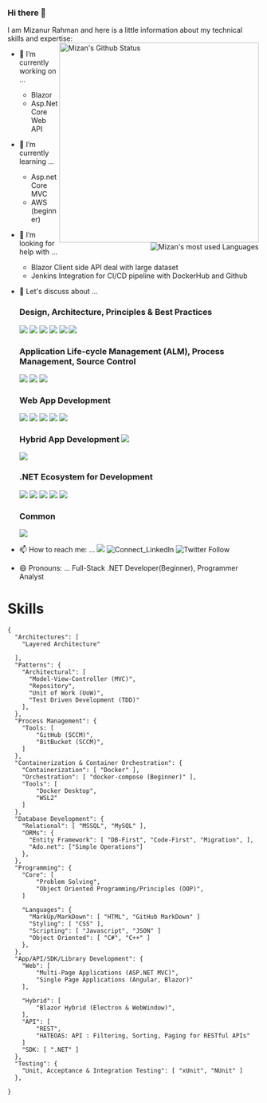 ### Hi there 👋                                                                                                                        

I am Mizanur Rahman and here is a little information about my technical skills and expertise: [<img align="right" width="400" src="https://github-readme-stats.vercel.app/api?username=mizanurrahman13&&show_icons=true&theme=tokyonight&count_private=true" alt="Mizan's Github Status"/>](https://github.com/mizanurrahman13)  

- 🔭 I’m currently working on ...
    - Blazor
    - Asp.Net Core Web API
- 🌱 I’m currently learning ...                                                       
    - Asp.net Core MVC 
    - AWS (beginner)                      [<img align="right" src="https://github-readme-stats.vercel.app/api/top-langs/?username=mizanurrahman13&layout=compact&hide=html&langs_count=7" alt="Mizan's most used Languages" />](https://github.com/mizanurrahman13)
- 🤔 I’m looking for help with ... 
    - Blazor Client side API deal with large dataset
    - Jenkins Integration for CI/CD pipeline with DockerHub and Github
- 💬 Let's discuss about ... 
  ### Design, Architecture, Principles & Best Practices                                                                                 
    ![](https://img.shields.io/badge/Containerization_and_Orchetration-Docker,_docker--compose,_swarm-blue?style=flat-square) ![](https://img.shields.io/badge/Patterns_and_Practices-Design_and_Architectural_Patterns_and_Practices-blue?style=flat-square) ![](https://img.shields.io/badge/Coding_Conventions-C%23,_JavaScript,_TypeScript-blue?style=flat-square) ![](https://img.shields.io/badge/Coupling-Loosely_vs_Tightly_Coupling-blue?style=flat-square) ![](https://img.shields.io/badge/Testing-Unit,_Integration-blue?style=flat-square) ![](https://img.shields.io/badge/OOP--blue?style=flat-square&color=white)
  ### Application Life-cycle Management (ALM), Process Management, Source Control
    ![](https://img.shields.io/badge/Git-SCCM-blue?style=flat-square&logo=git&logoColor=white) ![](https://img.shields.io/badge/GitHub-SCCM-blue?style=flat-square&logo=github)    ![](https://img.shields.io/badge/GitHub_Actions-CI%2FCD-blue?style=flat-square&logo=github-actions&logoColor=white)   
  ### Web App Development
    ![](https://img.shields.io/badge/HTML5-Markup_Language-blue?style=flat-square&logo=html5&logoColor=white) ![](https://img.shields.io/badge/CSS-StyleSheets-blue?style=flat-square&logo=css3) ![](https://img.shields.io/badge/JavaScript-Client_Side_Scripting_Language-blue?style=flat-square&logo=javascript) ![](https://img.shields.io/badge/Angular-JS_SPA_Framework-blue?style=flat-square&logo=angular) ![](https://img.shields.io/badge/Blazor-Server,_WASM,_and_PWA-blue?style=flat-square&logo=.net) 
  
  ### Hybrid App Development ![](https://img.shields.io/badge/Blazor-Hybrid_(Web_and_Mobile)-blue?style=flat&logo=.net)
  ![](https://img.shields.io/badge/Windows-Blazor_Web_(Electron_or_WebWindow)-blue?style=flat-square&logo=windows)
  ### .NET Ecosystem for Development
    ![](https://img.shields.io/badge/C%23-Programming_Language-blue?style=flat-square&logo=c-sharp) ![](https://img.shields.io/badge/NET_Core-Framework-blue?style=flat-square&logo=.net) ![](https://img.shields.io/badge/Blazor_(All_Flavors)-Programming_Model-blue?style=flat-square&logo=.net) ![](https://img.shields.io/badge/Visual_Studio-IDE-blue?style=flat-square&logo=visual-studio) ![](https://img.shields.io/badge/Visual_Studio_Code-Code_Editor-blue?style=flat-square&logo=visual-studio-code)
  ### Common 
    ![](https://img.shields.io/badge/NuGet-Package_Managers-blue?style=dlat-square&logo=nuget)
     
- 📫 How to reach me: ... ![](https://img.shields.io/badge/Email-mizan.441980%40gmail.com-blue?style=social&logo=gmail) ![Connect_LinkedIn](https://img.shields.io/badge/Connect-mizanurrahman13-blue?style=social&logo=LinkedIn) ![Twitter Follow](https://img.shields.io/twitter/follow/mizanurrahman_7?style=social)
- 😄 Pronouns: ... Full-Stack .NET Developer(Beginner), Programmer Analyst 


# Skills
```
{
  "Architectures": [
    "Layered Architecture"
    
  ],  
  "Patterns": {
    "Architectural": [
      "Model-View-Controller (MVC)",
      "Repository", 
      "Unit of Work (UoW)", 
      "Test Driven Development (TDD)"
    ],
  },
  "Process Management": {
    "Tools: [        
        "GitHub (SCCM)",
        "BitBucket (SCCM)",
    ]
  },
  "Containerization & Container Orchestration": {
    "Containerization": [ "Docker" ],
    "Orchestration": [ "docker-compose (Beginner)" ],
    "Tools": [
        "Docker Desktop", 
        "WSL2"
    ]
  },
  "Database Development": {
    "Relational": [ "MSSQL", "MySQL" ],      
    "ORMs": {
      "Entity Framework": [ "DB-First", "Code-First", "Migration", ],
      "Ado.net": ["Simple Operations"]
    },
  },
  "Programming": {
    "Core": [
        "Problem Solving", 
        "Object Oriented Programming/Principles (OOP)", 
    ]
    
    "Languages": {
      "MarkUp/MarkDown": [ "HTML", "GitHub MarkDown" ]
      "Styling": [ "CSS" ],
      "Scripting": [ "Javascript", "JSON" ]
      "Object Oriented": [ "C#", "C++" ]
    },
  },
  "App/API/SDK/Library Development": {
    "Web": [
        "Multi-Page Applications (ASP.NET MVC)", 
        "Single Page Applications (Angular, Blazor)"
    ],
    
    "Hybrid": [
        "Blazor Hybrid (Electron & WebWindow)",
    ],
    "API": [
        "REST", 
        "HATEOAS: API : Filtering, Sorting, Paging for RESTful APIs"
    ]
    "SDK: [ ".NET" ]
  },
  "Testing": {
    "Unit, Acceptance & Integration Testing": [ "xUnit", "NUnit" ]
  },
  
}
```
